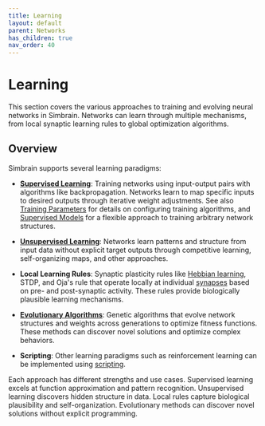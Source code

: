```yaml
---
title: Learning
layout: default
parent: Networks
has_children: true
nav_order: 40
---
```


# Learning

This section covers the various approaches to training and evolving neural networks in Simbrain. Networks can learn through multiple mechanisms, from local synaptic learning rules to global optimization algorithms.

## Overview

Simbrain supports several learning paradigms:

- **[Supervised Learning](supervisedLearning)**: Training networks using input-output pairs with algorithms like backpropagation. Networks learn to map specific inputs to desired outputs through iterative weight adjustments. See also [Training Parameters](trainingParameters) for details on configuring training algorithms, and [Supervised Models](supervisedModels) for a flexible approach to training arbitrary network structures.

- **[Unsupervised Learning](unsupervisedLearning)**: Networks learn patterns and structure from input data without explicit target outputs through competitive learning, self-organizing maps, and other approaches.

- **Local Learning Rules**: Synaptic plasticity rules like [Hebbian learning](https://en.wikipedia.org/wiki/Hebbian_theory), STDP, and Oja's rule that operate locally at individual [synapses](../synapses/) based on pre- and post-synaptic activity. These rules provide biologically plausible learning mechanisms.

- **[Evolutionary Algorithms](evolution)**: Genetic algorithms that evolve network structures and weights across generations to optimize fitness functions. These methods can discover novel solutions and optimize complex behaviors.

- **Scripting**: Other learning paradigms such as reinforcement learning can be implemented using [scripting](../../simulations).

Each approach has different strengths and use cases. Supervised learning excels at function approximation and pattern recognition. Unsupervised learning discovers hidden structure in data. Local rules capture biological plausibility and self-organization. Evolutionary methods can discover novel solutions without explicit programming.

